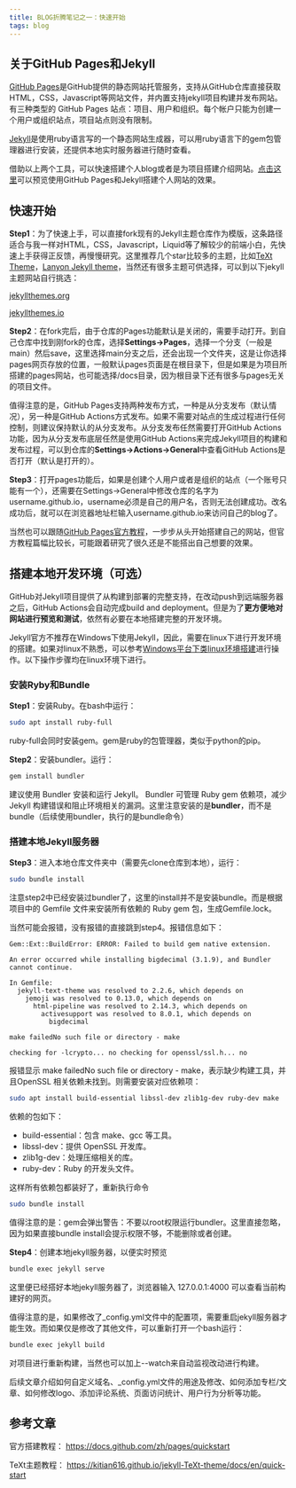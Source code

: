 ```yaml
---
title: BLOG折腾笔记之一：快速开始
tags: blog
---
```



## 关于GitHub Pages和Jekyll
[GitHub Pages](https://docs.github.com/zh/pages/getting-started-with-github-pages/about-github-pages)是GitHub提供的静态网站托管服务，支持从GitHub仓库直接获取HTML，CSS，Javascript等网站文件，并内置支持jekyll项目构建并发布网站。有三种类型的 GitHub Pages 站点：项目、用户和组织。每个帐户只能为创建一个用户或组织站点，项目站点则没有限制。

[Jekyll](https://docs.github.com/zh/pages/setting-up-a-github-pages-site-with-jekyll/about-github-pages-and-jekyll)是使用ruby语言写的一个静态网站生成器，可以用ruby语言下的gem包管理器进行安装，还提供本地实时服务器进行随时查看。

借助以上两个工具，可以快速搭建个人blog或者是为项目搭建介绍网站。[点击这里](https://noonafter.cn/archive.html)可以预览使用GitHub Pages和Jekyll搭建个人网站的效果。

## 快速开始

**Step1**：为了快速上手，可以直接fork现有的Jekyll主题仓库作为模版，这条路径适合与我一样对HTML，CSS，Javascript，Liquid等了解较少的前端小白，先快速上手获得正反馈，再慢慢研究。这里推荐几个star比较多的主题，比如[TeXt Theme](https://github.com/kitian616/jekyll-TeXt-theme)，[Lanyon Jekyll theme](https://jekyllthemes.io/theme/lanyon)，当然还有很多主题可供选择，可以到以下jekyll主题网站自行挑选：

[jekyllthemes.org](http://jekyllthemes.org/)

[jekyllthemes.io](https://jekyllthemes.io/free)

**Step2**：在fork完后，由于仓库的Pages功能默认是关闭的，需要手动打开。到自己仓库中找到刚fork的仓库，选择**Settings->Pages**，选择一个分支（一般是main）然后save，这里选择main分支之后，还会出现一个文件夹，这是让你选择pages网页存放的位置，一般默认pages页面是在根目录下，但是如果是为项目所搭建的pages网站，也可能选择/docs目录，因为根目录下还有很多与pages无关的项目文件。

值得注意的是，GitHub Pages支持两种发布方式，一种是从分支发布（默认情况），另一种是GitHub Actions方式发布。如果不需要对站点的生成过程进行任何控制，则建议保持默认的从分支发布。从分支发布任然需要打开GitHub Actions功能，因为从分支发布底层任然是使用GitHub Actions来完成Jekyll项目的构建和发布过程，可以到仓库的**Settings->Actions->General**中查看GitHub Actions是否打开（默认是打开的）。

**Step3**：打开pages功能后，如果是创建个人用户或者是组织的站点（一个账号只能有一个），还需要在Settings->General中修改仓库的名字为username.github.io，username必须是自己的用户名，否则无法创建成功。改名成功后，就可以在浏览器地址栏输入username.github.io来访问自己的blog了。



当然也可以跟随[GitHub Pages官方教程](https://docs.github.com/zh/pages/quickstart)，一步步从头开始搭建自己的网站，但官方教程篇幅比较长，可能跟着研究了很久还是不能搭出自己想要的效果。


## 搭建本地开发环境（可选）
GitHub对Jekyll项目提供了从构建到部署的完整支持，在改动push到远端服务器之后，GitHub Actions会自动完成build and deployment。但是为了**更方便地对网站进行预览和测试**，依然有必要在本地搭建完整的开发环境。

Jekyll官方不推荐在Windows下使用Jekyll，因此，需要在linux下进行开发环境的搭建。如果对linux不熟悉，可以参考[Windows平台下类linux环境搭建](https://noonafter.cn/2024/12/31/linux-environment.html)进行操作。以下操作步骤均在linux环境下进行。

### 安装Ryby和Bundle
**Step1**：安装Ruby。在bash中运行：
```bash
sudo apt install ruby-full
```
ruby-full会同时安装gem。gem是ruby的包管理器，类似于python的pip。


**Step2**：安装bundler。运行：
```bash
gem install bundler
```
建议使用 Bundler 安装和运行 Jekyll。 Bundler 可管理 Ruby gem 依赖项，减少 Jekyll 构建错误和阻止环境相关的漏洞。这里注意安装的是**bundler**，而不是bundle（后续使用bundler，执行的是bundle命令）

### 搭建本地Jekyll服务器
**Step3**：进入本地仓库文件夹中（需要先clone仓库到本地），运行：
```bash
sudo bundle install
```
注意step2中已经安装过bundler了，这里的install并不是安装bundle。而是根据项目中的 Gemfile 文件来安装所有依赖的 Ruby gem 包，生成Gemfile.lock。

当然可能会报错，没有报错的直接跳到step4。报错信息如下：
```
Gem::Ext::BuildError: ERROR: Failed to build gem native extension.

An error occurred while installing bigdecimal (3.1.9), and Bundler cannot continue.

In Gemfile:
  jekyll-text-theme was resolved to 2.2.6, which depends on
    jemoji was resolved to 0.13.0, which depends on
      html-pipeline was resolved to 2.14.3, which depends on
        activesupport was resolved to 8.0.1, which depends on
          bigdecimal

make failedNo such file or directory - make

checking for -lcrypto... no checking for openssl/ssl.h... no
 ```

报错显示 make failedNo such file or directory - make，表示缺少构建工具，并且OpenSSL 相关依赖未找到。则需要安装对应依赖项：
```bash
sudo apt install build-essential libssl-dev zlib1g-dev ruby-dev make
```

依赖的包如下：
- build-essential：包含 make、gcc 等工具。
- libssl-dev：提供 OpenSSL 开发库。
- zlib1g-dev：处理压缩相关的库。
- ruby-dev：Ruby 的开发头文件。

这样所有依赖包都装好了，重新执行命令
```bash
sudo bundle install
```
值得注意的是：gem会弹出警告：不要以root权限运行bundler。这里直接忽略，因为如果直接bundle install会提示权限不够，不能删除或者创建。

**Step4**：创建本地jekyll服务器，以便实时预览
```bash
bundle exec jekyll serve
```
这里便已经搭好本地jekyll服务器了，浏览器输入 127.0.0.1:4000 可以查看当前构建好的网页。

值得注意的是，如果修改了_config.yml文件中的配置项，需要重启jekyll服务器才能生效。而如果仅是修改了其他文件，可以重新打开一个bash运行：
```bash
bundle exec jekyll build
```
对项目进行重新构建，当然也可以加上--watch来自动监视改动进行构建。

后续文章介绍如何自定义域名、_config.yml文件的用途及修改、如何添加专栏/文章、如何修改logo、添加评论系统、页面访问统计、用户行为分析等功能。


## 参考文章
官方搭建教程：
<https://docs.github.com/zh/pages/quickstart>

TeXt主题教程：
<https://kitian616.github.io/jekyll-TeXt-theme/docs/en/quick-start>


